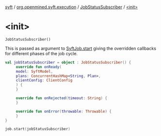 [syft](../../index.md) / [org.openmined.syft.execution](../index.md) / [JobStatusSubscriber](index.md) / [&lt;init&gt;](./-init-.md)

# &lt;init&gt;

`JobStatusSubscriber()`

This is passed as argument to [SyftJob.start](../-syft-job/start.md) giving the overridden callbacks for different phases of the job cycle.

``` kotlin
val jobStatusSubscriber = object : JobStatusSubscriber() {
     override fun onReady(
     model: SyftModel,
     plans: ConcurrentHashMap<String, Plan>,
     clientConfig: ClientConfig
     ) {
     }

     override fun onRejected(timeout: String) {
     }

     override fun onError(throwable: Throwable) {
     }
}

job.start(jobStatusSubscriber)
```

